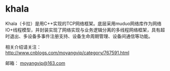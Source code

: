 # khala
  Khala（卡拉）是用C++实现的TCP网络框架。底层采用muduo网络库作为网络IO+线程模型，并封装实现了网络实现与业务逻辑分离的多线程网络框架，具有超时退出、多设备多事件注册支持、设备生命周期管理、设备间通信等功能。
  
相关介绍请关注：
http://www.cnblogs.com/moyangvip/category/767591.html

邮箱：
moyangvip@163.com
